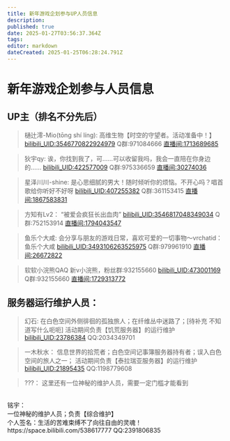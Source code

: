 ```yaml
---
title: 新年游戏企划参与UP人员信息
description: 
published: true
date: 2025-01-27T03:56:37.364Z
tags: 
editor: markdown
dateCreated: 2025-01-25T06:28:24.791Z
---
```


# 新年游戏企划参与人员信息 
## UP主（排名不分先后）
> 樋辻澪-Mio(tōng shí líng):
高维生物【时空的守望者。活动准备中！】
[bilibili_UID:3546770822924979](https://space.bilibili.com/3546770822924979)  Q群:971084666 
[直播间:1713689685](https://live.bilibili.com/1713689685)

> 狄宇qy:
诶，你找到我了，可……可以收留我吗，我会一直陪在你身边的……
[bilibili_UID:422577009](https://space.bilibili.com/422577009) Q群:975336659
[直播间:30274036](https://live.bilibili.com/30274036)

> 星泽川川-shine:
是心思细腻的男大！随时倾听你的烦恼。不开心吗？唱首歌给你听好不好呀
[bilibili_UID:407255382](https://space.bilibili.com/407255382) Q群:361153415
[直播间:1867583831](https://live.bilibili.com/1867583831)

> 方知有Lv2：
“被爱会疯狂长出血肉”
[bilibili_UID:3546817048349034](https://space.bilibili.com/3546817048349034) Q群:752153914
[直播间:1794043547](https://live.bilibili.com/1794043547)

> 鱼乐个大咸:
会分享与朋友的游戏日常，喜欢可爱的一切事物～vrchatid：鱼乐个大咸
[bilibili_UID:3493106263525975](https://space.bilibili.com/3493106263525975) Q群:979961910
[直播间:26672822](https://live.bilibili.com/26672822)

> 软软小浣熊QAQ
新v小浣熊，粉丝群:932155660
[bilibili_UID:473001169](https://space.bilibili.com/473001169) Q群:932155660
[直播间:1729313772](https://live.bilibili.com/1729313772)


## 服务器运行维护人员：
> 幻石:
在白色空间外侧徘徊的孤独旅人；在纤维丛中迷路了；[待补充 不知道写什么呃呃]
活动期间负责【饥荒服务器】的运行维护
[bilibili_UID:23786384](https://space.bilibili.com/23786384) QQ:2034349701


> 一木秋水：
信息世界的拾荒者；白色空间记事簿服务器持有者；误入白色空间的旅人之一；
活动期间负责【泰拉瑞亚服务器】的运行维护
[bilibili_UID:21895435](https://space.bilibili.com/21895435) QQ:1198779608


> ???：
这里还有一位神秘的维护人员，需要一定门槛才能看到<span id="MingYu" type="看不见就多刷新，有bug但不会改，shift+f5强制刷新"></span>
<br>


<!-- 隐藏的内容 -->
<div id="hidden-content">
  <span>铭宇：</span><br />
  <span>一位神秘的维护人员；负责【综合维护】</span><br />
  <span>个人签名：生活的苦难束缚不了向往自由的灵魂！</span><br />
  <span>https://space.bilibili.com/538617777 QQ:2391806835</span>
</div>



